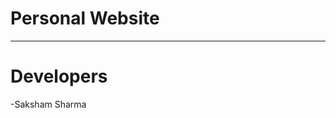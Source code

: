 # Personal Website
******************************************************************************************************************************
# Developers 
-Saksham Sharma<br>



